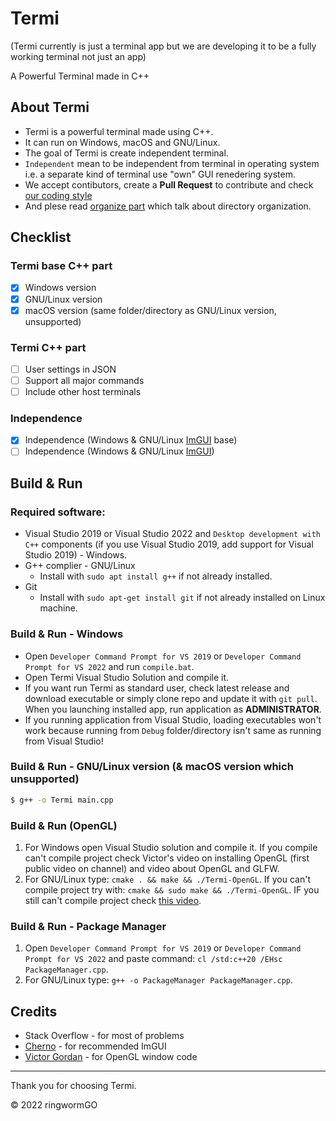 # Termi
(Termi currently is just a terminal app but we are developing it to be a fully working terminal not just an app)

A Powerful Terminal made in C++

## About Termi
- Termi is a powerful terminal made using C++.
- It can run on Windows, macOS and GNU/Linux.
- The goal of Termi is create independent terminal.
- `Independent` mean to be independent from terminal in operating system i.e. a separate kind of terminal use "own" GUI renedering system.
- We accept contibutors, create a **Pull Request** to contribute and check [our coding style](https://github.com/ringwormGO-organization/Termi/blob/main/CONTRIBUTING.md#coding-sytle-for-pull-requests)
- And plese read [organize part](https://github.com/ringwormGO-organization/Termi/blob/main/CONTRIBUTING.md#code-organization) which talk about directory organization.

## Checklist
### Termi base C++ part
- [x] Windows version
- [x] GNU/Linux version
- [x] macOS version (same folder/directory as GNU/Linux version, unsupported)

### Termi C++ part
- [ ] User settings in JSON
- [ ] Support all major commands
- [ ] Include other host terminals

### Independence
- [x] Independence (Windows & GNU/Linux [ImGUI](https://github.com/ocornut/imgui) base)
- [ ] Independence (Windows & GNU/Linux [ImGUI](https://github.com/ocornut/imgui))

## Build & Run
### Required software:
- Visual Studio 2019 or Visual Studio 2022 and `Desktop development with C++` components (if you use Visual Studio 2019, add support for Visual Studio 2019) - Windows.
- G++ complier - GNU/Linux
  - Install with ```sudo apt install g++``` if not already installed.
- Git
  - Install with ```sudo apt-get install git``` if not already installed on Linux machine.

### Build & Run - Windows
- Open `Developer Command Prompt for VS 2019` or `Developer Command Prompt for VS 2022` and run `compile.bat`.
- Open Termi Visual Studio Solution and compile it.
- If you want run Termi as standard user, check latest release and download executable or simply clone repo and update it with `git pull`. When you launching installed app, run application as **ADMINISTRATOR**.
- If you running application from Visual Studio, loading executables won't work because running from `Debug` folder/directory isn't same as running from Visual Studio!

### Build & Run - GNU/Linux version (& macOS version which unsupported)
```sh
$ g++ -o Termi main.cpp
```

### Build & Run (OpenGL)
1. For Windows open Visual Studio solution and compile it. If you compile can't compile project check Victor's video on installing OpenGL (first public video on channel) and video about OpenGL and GLFW.
2. For GNU/Linux type: `cmake . && make && ./Termi-OpenGL`. If you can't compile project try with: `cmake && sudo make && ./Termi-OpenGL`. IF you still can't compile project check [this video](https://www.youtube.com/watch?v=643CUhCoyCo).

### Build & Run - Package Manager
1. Open `Developer Command Prompt for VS 2019` or `Developer Command Prompt for VS 2022` and paste command: `cl /std:c++20 /EHsc PackageManager.cpp`.
2. For GNU/Linux type: `g++ -o PackageManager PackageManager.cpp`.

## Credits
- Stack Overflow - for most of problems
- [Cherno](https://www.youtube.com/c/TheChernoProject) - for recommended ImGUI
- [Victor Gordan](https://www.youtube.com/c/VictorGordan) - for OpenGL window code
____________________________________

Thank you for choosing Termi.

© 2022 ringwormGO
